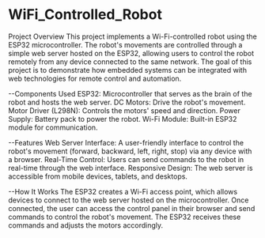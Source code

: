 # WiFi_Controlled_Robot
Project Overview
This project implements a Wi-Fi-controlled robot using the ESP32 microcontroller. The robot's movements are controlled through a simple web server hosted on the ESP32, allowing users to control the robot remotely from any device connected to the same network. The goal of this project is to demonstrate how embedded systems can be integrated with web technologies for remote control and automation.

--Components Used
ESP32: Microcontroller that serves as the brain of the robot and hosts the web server.
DC Motors: Drive the robot's movement.
Motor Driver (L298N): Controls the motors' speed and direction.
Power Supply: Battery pack to power the robot.
Wi-Fi Module: Built-in ESP32 module for communication.


--Features
Web Server Interface: A user-friendly interface to control the robot's movement (forward, backward, left, right, stop) via any device with a browser.
Real-Time Control: Users can send commands to the robot in real-time through the web interface.
Responsive Design: The web server is accessible from mobile devices, tablets, and desktops.


--How It Works
The ESP32 creates a Wi-Fi access point, which allows devices to connect to the web server hosted on the microcontroller. Once connected, the user can access the control panel in their browser and send commands to control the robot's movement. The ESP32 receives these commands and adjusts the motors accordingly.
